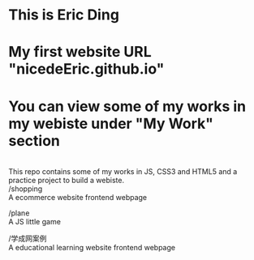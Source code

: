 # This is Eric Ding
# My first website URL "nicedeEric.github.io"
# You can view some of my works in my webiste under "My Work" section

<br>
This repo contains some of my works in JS, CSS3 and HTML5 and a practice project to build a webiste.

<br>
/shopping

<br>
A ecommerce website frontend webpage

/plane
<br>
A JS little game

/学成网案例
<br>
A educational learning website frontend webpage
